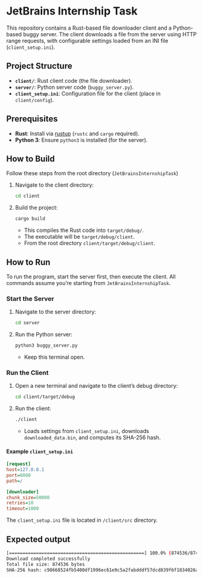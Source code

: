 # JetBrains Internship Task

This repository contains a Rust-based file downloader client and a Python-based buggy server. The client downloads a file from the server using HTTP range requests, with configurable settings loaded from an INI file (`client_setup.ini`).

## Project Structure
- **`client/`**: Rust client code (the file downloader).
- **`server/`**: Python server code (`buggy_server.py`).
- **`client_setup.ini`**: Configuration file for the client (place in `client/config`).

## Prerequisites
- **Rust**: Install via [rustup](https://rustup.rs/) (`rustc` and `cargo` required).
- **Python 3**: Ensure `python3` is installed (for the server).

## How to Build

Follow these steps from the root directory (`JetBrainsInternshipTask`)

1. Navigate to the client directory:
   ```bash
   cd client
   ```

2. Build the project:
   ```bash
   cargo build
   ```
   - This compiles the Rust code into `target/debug/`.
   - The executable will be `target/debug/client`.
   - From the root directory `client/target/debug/client`.

## How to Run

To run the program, start the server first, then execute the client. All commands assume you’re starting from `JetBrainsInternshipTask`.

### Start the Server

1. Navigate to the server directory:
   ```bash
   cd server
   ```

2. Run the Python server:
   ```bash
   python3 buggy_server.py
   ```
   - Keep this terminal open.

### Run the Client

1. Open a new terminal and navigate to the client’s debug directory:
   ```bash
   cd client/target/debug
   ```

2. Run the client:
   ```bash
   ./client
   ```
   - Loads settings from `client_setup.ini`, downloads `downloaded_data.bin`, and computes its SHA-256 hash.

#### Example `client_setup.ini`
```ini
[request]
host=127.0.0.1
port=8080
path=/

[downloader]
chunk_size=50000
retries=10
timeout=1000
```
The `client_setup.ini` file is located in `/client/src` directory.

## Expected output
   ```bash
   [==================================================] 100.0% (874536/874536 bytes)
   Download completed successfully
   Total file size: 874536 bytes
   SHA-256 hash: c98668524fb5400df1996ec61e9c5a2fabdddf57dcd839f6f1834026a2aa8c7d
   ```


